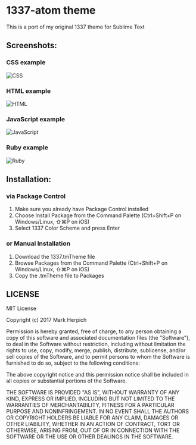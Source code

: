 1337-atom theme
=====================

This is a port of my original 1337 theme for Sublime Text

## Screenshots: ##

### CSS example ###

![CSS](http://abload.de/img/css05rfw.jpg)

### HTML example ###

![HTML](http://abload.de/img/htmlx2oh5.jpg)

### JavaScript example ###

![JavaScript](http://abload.de/img/javascriptuholn.jpg)

### Ruby example ###

![Ruby](http://abload.de/img/ruby3urnk.jpg)

## Installation: ##

### via Package Control ###

1. Make sure you already have Package Control installed
2. Choose Install Package from the Command Palette (Ctrl+Shift+P on Windows/Linux, ⇧⌘P on iOS)
3. Select 1337 Color Scheme and press Enter

### or Manual Installation ###

1. Download the 1337.tmTheme file
2. Browse Packages from the Command Palette (Ctrl+Shift+P on Windows/Linux, ⇧⌘P on iOS)
3. Copy the .tmTheme file to Packages


## LICENSE ##

MIT License

Copyright (c) 2017 Mark Herpich

Permission is hereby granted, free of charge, to any person obtaining a copy
of this software and associated documentation files (the "Software"), to deal
in the Software without restriction, including without limitation the rights
to use, copy, modify, merge, publish, distribute, sublicense, and/or sell
copies of the Software, and to permit persons to whom the Software is
furnished to do so, subject to the following conditions:

The above copyright notice and this permission notice shall be included in all
copies or substantial portions of the Software.

THE SOFTWARE IS PROVIDED "AS IS", WITHOUT WARRANTY OF ANY KIND, EXPRESS OR
IMPLIED, INCLUDING BUT NOT LIMITED TO THE WARRANTIES OF MERCHANTABILITY,
FITNESS FOR A PARTICULAR PURPOSE AND NONINFRINGEMENT. IN NO EVENT SHALL THE
AUTHORS OR COPYRIGHT HOLDERS BE LIABLE FOR ANY CLAIM, DAMAGES OR OTHER
LIABILITY, WHETHER IN AN ACTION OF CONTRACT, TORT OR OTHERWISE, ARISING FROM,
OUT OF OR IN CONNECTION WITH THE SOFTWARE OR THE USE OR OTHER DEALINGS IN THE
SOFTWARE.
